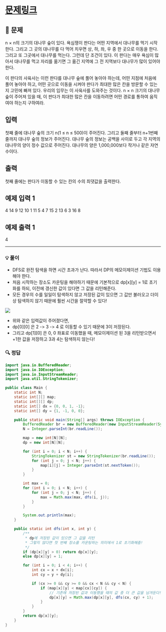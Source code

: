# [문제링크](https://www.acmicpc.net/problem/1937)

## 📝 문제

n × n의 크기의 대나무 숲이 있다. 욕심쟁이 판다는 어떤 지역에서 대나무를 먹기 시작한다. 그리고 그 곳의 대나무를 다 먹어 치우면 상, 하, 좌, 우 중 한 곳으로 이동을 한다. 그리고 또 그곳에서 대나무를 먹는다. 그런데 단 조건이 있다. 이 판다는 매우 욕심이 많아서 대나무를 먹고 자리를 옮기면 그 옮긴 지역에 그 전 지역보다 대나무가 많이 있어야 한다.

이 판다의 사육사는 이런 판다를 대나무 숲에 풀어 놓아야 하는데, 어떤 지점에 처음에 풀어 놓아야 하고, 어떤 곳으로 이동을 시켜야 판다가 최대한 많은 칸을 방문할 수 있는지 고민에 빠져 있다. 우리의 임무는 이 사육사를 도와주는 것이다. n × n 크기의 대나무 숲이 주어져 있을 때, 이 판다가 최대한 많은 칸을 이동하려면 어떤 경로를 통하여 움직여야 하는지 구하여라.

## 입력

첫째 줄에 대나무 숲의 크기 n(1 ≤ n ≤ 500)이 주어진다. 그리고 둘째 줄부터 n+1번째 줄까지 대나무 숲의 정보가 주어진다. 대나무 숲의 정보는 공백을 사이로 두고 각 지역의 대나무의 양이 정수 값으로 주어진다. 대나무의 양은 1,000,000보다 작거나 같은 자연수이다.

## 출력

첫째 줄에는 판다가 이동할 수 있는 칸의 수의 최댓값을 출력한다.

## 예제 입력 1 

4
14 9 12 10
1 11 5 4
7 15 2 13
6 3 16 8

## 예제 출력 1 

4

---

### 💡 풀이

- DFS로 완전 탐색을 하면 시간 초과가 난다. 따라서 DP의 메모이제이션 기법도 이용해야 한다.
- 처음 시작하는 장소도 카운팅을 해야하기 때문에 기본적으로 dp\[x\]\[y\] = 1로 초기화를 하되, 이전에 갱신한 값이 있다면 그 값을 리턴해준다.
- 모든 경우의 수를 일일이 탐색하지 않고 저장된 값이 있으면 그 값만 불러오고 더이상 탐색하지 않기 때문에 훨씬 시간을 절약할 수 있다!

![](https://img1.daumcdn.net/thumb/R1280x0/?scode=mtistory2&fname=https%3A%2F%2Fblog.kakaocdn.net%2Fdn%2FcjRnOc%2FbtsftJoRN5a%2FT0mo8RJvqATEQFSKW0ZHLk%2Fimg.png)

- 위와 같은 입력값이 주어졌다면,
- dp\[0\]\[0\] 은 2 -> 3 -> 4 로 이동할 수 있기 때문에 3이 저장된다.
- 그리고 dp\[1\]\[0\] 은 0, 0 좌표로 이동했을 때, 메모이제이션 된 3을 리턴받으면서 +1한 값을 저장하고 3과 4는 탐색하지 않는다!


### 🔍 정답

```java
import java.io.BufferedReader;
import java.io.IOException;
import java.io.InputStreamReader;
import java.util.StringTokenizer;

public class Main {
    static int N;
    static int[][] map;
    static int[][] dp;
    static int[] dx = {0, 0, 1, -1};
    static int[] dy = {1, -1, 0, 0};

    public static void main(String[] args) throws IOException {
        BufferedReader br = new BufferedReader(new InputStreamReader(System.in));
        N = Integer.parseInt(br.readLine());

        map = new int[N][N];
        dp = new int[N][N];

        for (int i = 0; i < N; i++) {
            StringTokenizer st = new StringTokenizer(br.readLine());
            for (int j = 0; j < N; j++) {
                map[i][j] = Integer.parseInt(st.nextToken());
            }
        }

        int max = 0;
        for (int i = 0; i < N; i++) {
            for (int j = 0; j < N; j++) {
                max = Math.max(max, dfs(i, j));
            }
        }

        System.out.println(max);
    }

    public static int dfs(int x, int y) {
        /**
         * dp에 저장된 값이 있으면 그 값을 리턴
         * 그렇지 않다면 첫 번째 장소를 카운팅하는 의미에서 1로 초기화해줌!
         */
        if (dp[x][y] > 0) return dp[x][y];
        else dp[x][y] = 1;

        for (int i = 0; i < 4; i++) {
            int cx = x + dx[i];
            int cy = y + dy[i];

            if (cx >= 0 && cy >= 0 && cx < N && cy < N) {
                if (map[x][y] < map[cx][cy]) {
                    // 기존에 저장된 값과 이동했을 때의 값 중 더 큰 값을 남겨둔다!
                    dp[x][y] = Math.max(dp[x][y], dfs(cx, cy) + 1);
                }
            }
        }
        return dp[x][y];
    }
}
```